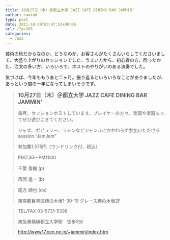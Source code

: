 ```yaml
---
title: 10月27日（木）＠都立大学 JAZZ CAFE DINING BAR JAMMIN’
author: eawind
type: post
date: 2011-10-29T03:47:53+09:00
url: /?p=165
categories:
  - Jazz
---
```

芸術の秋だからなのか、どうなのか、お客さんがたくさんいらしてくださいまして、大盛り上がりのセッションでした。うまい方から、初心者の方、酔ったかた、注文の多い方、いろいろで、ホストのやりがいのある演奏でした。

気づけば、今年ももうあと二ヶ月。振り返るといろいろなことがありましたが、あっという間の一年になってしまいそうです。

> **<big>10月27日（木）＠都立大学 JAZZ CAFE DINING BAR JAMMIN'</big>**
>
> 毎月、セッションホストしています。プレイヤーの方々、楽譜や楽器もってぜひ遊びにきてください。
>
> ジャズ、ポピュラー、ラテンなどジャンルにかかわらず参加いただけるsession &#8220;JamJam&#8221;
>
> 参加費1,575円（ワンドリンク付、税込）

> PM7:30〜PM11:00
>
> 千葉 香織 (p)

> 風間 進一 (b)

> 尾方 順也 (ds)
>
> 東京都目黒区柿の木坂1-30-19 グレース柿の木坂2F

> TEL/FAX 03-5731-5336

> 東急東横線都立大学駅　徒歩3分

> http://www17.ocn.ne.jp/~jammin/index.htm
